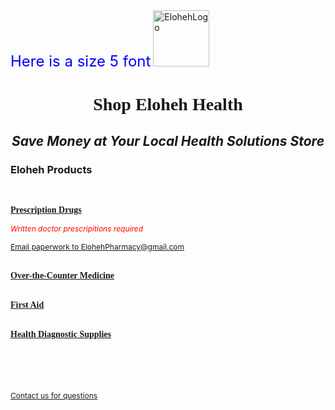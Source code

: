 <html>
<head> 
  <font size="5"; family="Georgia"; color="blue">Here is a size 5 font</font>
</head>

<body>
  <img width="90" height="90" alt="ElohehLogo" src="https://github.com/user-attachments/assets/d0090502-7a15-4a55-91d6-1db5928cacf3" />
<span style="font-family: Georgia"><h1 align="center">Shop Eloheh Health</h1></span>
<i><h2 align="center">Save Money at Your Local Health Solutions Store</h2></i>
<h3 title="The products listed may not cover every option available.">Eloheh Products</h3><br/>
  
<b><u><span style="font-size=14px;font-family: Georgia">Prescription Drugs</span></u></b><br/>

  <span style="color:red; font-size:12px">*Written doctor prescripitions required*</span><br/>
  
  <u><span style="font-size:12px"><a href="mailto:ElohehPharmacy@gmail.com">Email paperwork to ElohehPharmacy@gmail.com</a></span></u><br/><br/>
  
<b><u><span style="font-size=14px;font-family: Georgia">Over-the-Counter Medicine</span></u></b><br/><br/>

<b><u><span style="font-size=14px;font-family: Georgia">First Aid</span></u></b><br/><br/>

<b><u><span style="font-size=14px;font-family: Georgia">Health Diagnostic Supplies</span></u></b>

<br/><br/><br/><br/>
<u><span style="font-size:12px"><a href="mailto:Eloheh@gmail.com">Contact us for questions</a></span></u>

